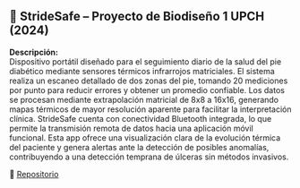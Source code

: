 ## 📌 StrideSafe – Proyecto de Biodiseño 1 UPCH (2024)

**Descripción:**  
Dispositivo portátil diseñado para el seguimiento diario de la salud del pie diabético mediante sensores térmicos infrarrojos matriciales. El sistema realiza un escaneo detallado de dos zonas del pie, tomando 20 mediciones por punto para reducir errores y obtener un promedio confiable. Los datos se procesan mediante extrapolación matricial de 8x8 a 16x16, generando mapas térmicos de mayor resolución aparente para facilitar la interpretación clínica.
StrideSafe cuenta con conectividad Bluetooth integrada, lo que permite la transmisión remota de datos hacia una aplicación móvil funcional. Esta app ofrece una visualización clara de la evolución térmica del paciente y genera alertas ante la detección de posibles anomalías, contribuyendo a una detección temprana de úlceras sin métodos invasivos.

🔗 [Repositorio](https://docs.google.com/spreadsheets/d/1f1cFqELP_WklWRQha_4RqRv8rP0gOofBgyyzWoj63zY/edit?usp=sharing)
